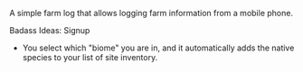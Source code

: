 A simple farm log that allows logging farm information from a mobile phone.


Badass Ideas:
Signup
- You select which "biome" you are in, and it automatically adds the native species to your list of site inventory.
